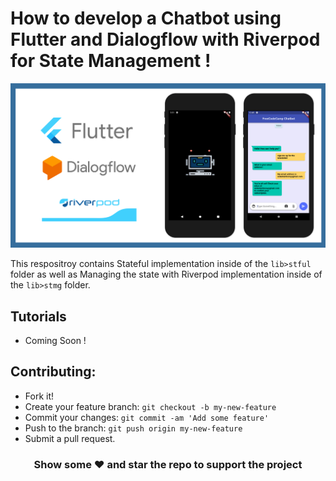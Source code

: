 # How to develop a Chatbot using Flutter and Dialogflow with Riverpod for State Management !

![Cover Image](README_Content/FCC_Chatbot_Article_Cover_Image.png)

This respositroy contains Stateful implementation inside of the `lib>stful` folder as well as Managing the state with Riverpod implementation inside of the `lib>stmg` folder.

## Tutorials
- Coming Soon !

## Contributing:
 - Fork it!
 - Create your feature branch: `git checkout -b my-new-feature`
 - Commit your changes: `git commit -am 'Add some feature'`
 - Push to the branch: `git push origin my-new-feature`
 - Submit a pull request.

 <h3 align="center">Show some ❤ and star the repo to support the project</h3>